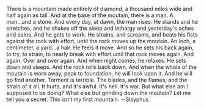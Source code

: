 There is a mountain made entirely of diamond, a thousand miles wide and half again as tall. And at the base of the moutain, there is a man. A man...and a stone. And every day, at dawn, the man rises. He stands and he stretches, and he shakes off the sleep and lethargy and yesterday's aches and pains. And he gets to work. He strains, and screams, and beats his fists against the rock with effort, until the rock moves up the moutain. An inch, a centimeter, a yard...a hair. He feels it move. And so he sets his back again, to try, to strain, to nearly break with effort until that rock moves again. And again. Over and over again. And when night comes, he relaxes. He sets down and sleeps. And the rock rolls back down. And when the whole of the moutain is worn away, peak to foundation, he will look upon it. And he will go find another. Torment is terrible. The blades, and the flames, and the strain of it all. It hurts, and it's awful. It's hell. It's war. But what else am I supposed to be doing? What else but grinding down the moutain? Let me tell you a secret. This isn't my first mountain. 
--Sisyphus
